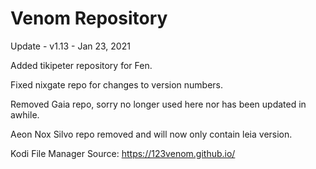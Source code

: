 # Venom Repository

Update - v1.13 - Jan 23, 2021

Added tikipeter repository for Fen.

Fixed nixgate repo for changes to
version numbers.

Removed Gaia repo, sorry no longer
used here nor has been updated in awhile.

Aeon Nox Silvo repo removed and will
now only contain leia version.

Kodi File Manager Source:
https://123venom.github.io/
